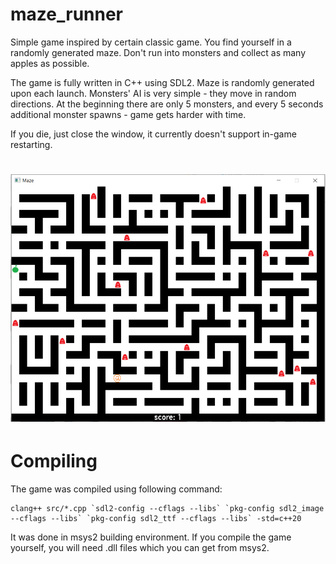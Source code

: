 # maze_runner

Simple game inspired by certain classic game. You find yourself in a randomly generated maze. Don't run into monsters and collect as many apples as possible.

The game is fully written in C++ using SDL2. Maze is randomly generated upon each launch. Monsters' AI is very simple - they move in random directions. At the beginning there are only 5 monsters, and every 5 seconds additional monster spawns - game gets harder with time.

If you die, just close the window, it currently doesn't support in-game restarting.

# ![screenshot](https://raw.githubusercontent.com/Prokopiy19/maze_runner/master/screenshot.png)

# Compiling

The game was compiled using following command:

    clang++ src/*.cpp `sdl2-config --cflags --libs` `pkg-config sdl2_image --cflags --libs` `pkg-config sdl2_ttf --cflags --libs` -std=c++20

It was done in msys2 building environment. If you compile the game yourself, you will need .dll files which you can get from msys2.
